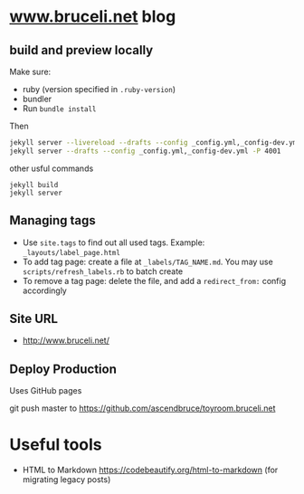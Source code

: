 # www.bruceli.net blog

## build and preview locally

Make sure:

* ruby (version specified in `.ruby-version`)
* bundler
* Run `bundle install`

Then

```bash
jekyll server --livereload --drafts --config _config.yml,_config-dev.yml -P 4001 --incremental
jekyll server --drafts --config _config.yml,_config-dev.yml -P 4001
```

other usful commands

```
jekyll build
jekyll server
```

## Managing tags

- Use `site.tags` to find out all used tags. Example: `_layouts/label_page.html`
- To add tag page: create a file at `_labels/TAG_NAME.md`. You may use `scripts/refresh_labels.rb` to batch create
- To remove a tag page: delete the file, and add a `redirect_from:` config accordingly

## Site URL

* http://www.bruceli.net/

## Deploy Production

Uses GitHub pages

git push master to https://github.com/ascendbruce/toyroom.bruceli.net

# Useful tools

* HTML to Markdown https://codebeautify.org/html-to-markdown (for migrating legacy posts)

